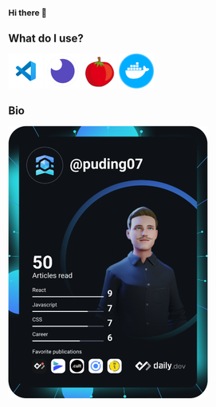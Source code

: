 
### Hi there 👋
## What do I use?
<a href="https://code.visualstudio.com/" target="_blank" rel="noopener noreferrer"><img src="https://github.com/Puding07/Puding07/blob/resources/vs.png?raw=true" width="70" alt="docker"/></a>	<a href="https://insomnia.rest/" target="_blank" rel="noopener noreferrer"><img src="https://github.com/Puding07/Puding07/blob/resources/insomnia.png?raw=true" width="70" alt="docker"/></a>	<a href="https://pomodoro.artonwork.com/" target="_blank" rel="noopener noreferrer"><img src="https://github.com/Puding07/Puding07/blob/resources/pomodoro.png?raw=true" width="70" alt="docker"/></a>	<a href="https://www.docker.com/" target="_blank" rel="noopener noreferrer"><img src="https://github.com/Puding07/Puding07/blob/resources/ddvp.png?raw=true" width="70" alt="docker"/></a>

## Bio
<a href="https://app.daily.dev/puding07"><img src="https://github.com/Puding07/Puding07/raw/main/devcard.svg" width="400" alt="Aaron's Dev Card"/></a>

<!--
**Puding07/Puding07** is a ✨ _special_ ✨ repository because its `README.md` (this file) appears on your GitHub profile.

Here are some ideas to get you started:

- 🔭 I’m currently working on ...
- 🌱 I’m currently learning ...
- 👯 I’m looking to collaborate on ...
- 🤔 I’m looking for help with ...
- 💬 Ask me about ...
- 📫 How to reach me: ...
- 😄 Pronouns: ...
- ⚡ Fun fact: ...
-->
